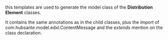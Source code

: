 this templates are used to generate the model class of the **Distribution Element** classes.

It contains the same annotations as in the child classes, plus the import of com.hubsante.model.edxl.ContentMessage and the *extends* mention on the class declaration.
